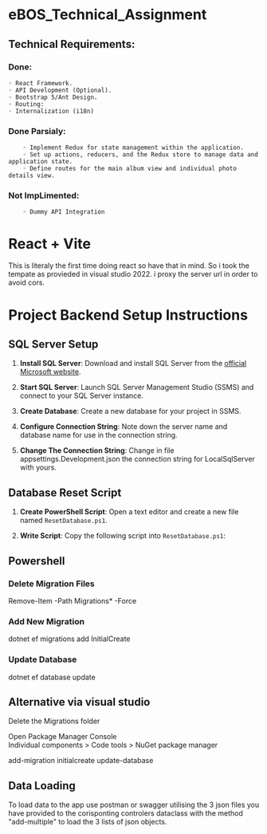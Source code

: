 # eBOS_Technical_Assignment

## Technical Requirements:

### Done: 
	◦ React Framework.
	◦ API Development (Optional).
	◦ Bootstrap 5/Ant Design.
	◦ Routing:
	◦ Internalization (i18n)
	
### Done Parsialy:

		◦ Implement Redux for state management within the application.
		◦ Set up actions, reducers, and the Redux store to manage data and application state. 
		◦ Define routes for the main album view and individual photo details view.
		
### Not ImpLimented:
		
		◦ Dummy API Integration
		
		
# React + Vite
This is literaly the first time doing react so have that in mind.
So i took the tempate as provieded in visual studio 2022.
i proxy the server url in order to avoid cors.



# Project Backend Setup Instructions

## SQL Server Setup

1. **Install SQL Server**: Download and install SQL Server from the [official Microsoft website](https://www.microsoft.com/en-us/sql-server/sql-server-downloads).

2. **Start SQL Server**: Launch SQL Server Management Studio (SSMS) and connect to your SQL Server instance.

3. **Create Database**: Create a new database for your project in SSMS.

4. **Configure Connection String**: Note down the server name and database name for use in the connection string. 

5. **Change The Connection String**: Change in file appsettings.Development.json the connection string for LocalSqlServer with yours. 


## Database Reset Script

1. **Create PowerShell Script**: Open a text editor and create a new file named `ResetDatabase.ps1`.

2. **Write Script**: Copy the following script into `ResetDatabase.ps1`:

## Powershell
   ### Delete Migration Files
   Remove-Item -Path Migrations\* -Force

   ### Add New Migration
   dotnet ef migrations add InitialCreate

   ### Update Database
   dotnet ef database update

   ## Alternative via visual studio
   Delete the Migrations folder 
   
   Open Package Manager Console  
   Individual components > Code tools > NuGet package manager 
   
   add-migration initialcreate 
   update-database
   
   ## Data Loading
   To load data to the app use postman or swagger utilising the 3 json files you have provided to the corisponting controlers dataclass with the method "add-multiple" to load the 3 lists of json objects. 


